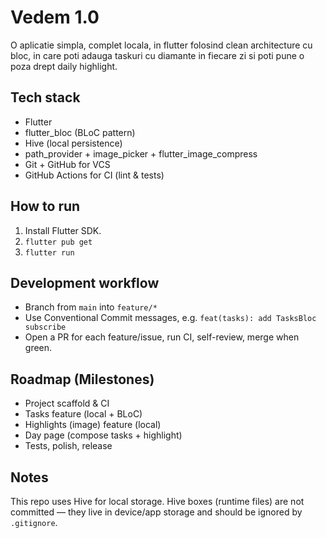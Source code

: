 # Vedem 1.0

O aplicatie simpla, complet locala, in flutter folosind clean architecture cu bloc, in care poti adauga taskuri cu diamante in fiecare zi si poti pune o poza drept daily highlight.

## Tech stack
- Flutter
- flutter_bloc (BLoC pattern)
- Hive (local persistence)
- path_provider + image_picker + flutter_image_compress
- Git + GitHub for VCS
- GitHub Actions for CI (lint & tests)

## How to run
1. Install Flutter SDK.
2. `flutter pub get`
3. `flutter run`

## Development workflow
- Branch from `main` into `feature/*`
- Use Conventional Commit messages, e.g. `feat(tasks): add TasksBloc subscribe`
- Open a PR for each feature/issue, run CI, self-review, merge when green.

## Roadmap (Milestones)
- Project scaffold & CI
- Tasks feature (local + BLoC)
- Highlights (image) feature (local)
- Day page (compose tasks + highlight)
- Tests, polish, release

## Notes
This repo uses Hive for local storage. Hive boxes (runtime files) are not committed — they live in device/app storage and should be ignored by `.gitignore`.
